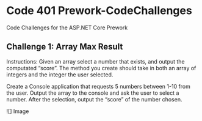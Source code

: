 # Code 401 Prework-CodeChallenges

Code Challenges for the ASP.NET Core Prework

## Challenge 1: Array Max Result

Instructions: Given an array select a number that exists, and output the computated “score”. The method you create should take in both an array of integers and the integer the user selected.

Create a Console application that requests 5 numbers between 1-10 from the user. Output the array to the console and ask the user to select a number. After the selection, output the “score” of the number chosen.

![] Image